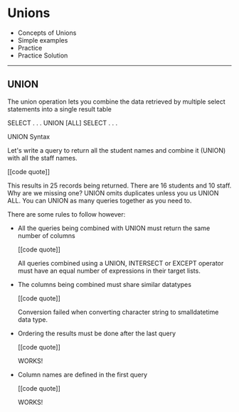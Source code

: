 # Unions

- Concepts of Unions
- Simple examples
- Practice
- Practice Solution

- - -

## UNION

The union operation lets you combine the data retrieved by multiple select statements into a single result table

SELECT  . . .
UNION [ALL]
SELECT  . . .

UNION Syntax

Let's write a query to return all the student names and combine it (UNION) with all the staff names.

[[code quote]]

This results in 25 records being returned. There are 16 students and 10 staff. Why are we missing one? UNION omits duplicates unless you us UNION ALL. You can UNION as many queries together as you need to.

There are some rules to follow however:

- All the queries being combined with UNION must return the same number of columns
    
    [[code quote]]
    
    All queries combined using a UNION, INTERSECT or EXCEPT operator must have an equal number of expressions in their target lists.
    
- The columns being combined must share similar datatypes
    
    [[code quote]]
    
    Conversion failed when converting character string to smalldatetime data type.
    
- Ordering the results must be done after the last query
    
    [[code quote]]
    
    WORKS!
    
- Column names are defined in the first query
    
    [[code quote]]
    
    WORKS!